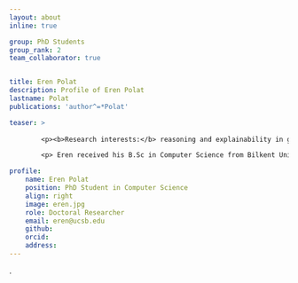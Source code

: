 ```yaml
---
layout: about
inline: true

group: PhD Students
group_rank: 2
team_collaborator: true


title: Eren Polat
description: Profile of Eren Polat
lastname: Polat
publications: 'author^=*Polat'

teaser: >
        
        <p><b>Research interests:</b> reasoning and explainability in graph machine learning. </p>

        <p> Eren received his B.Sc in Computer Science from Bilkent University in 2023. He is interested in Graph Machine Learning, with a focus on reasoning and explainability for Graph Neural Networks. Previously, he had worked on joint link and flow prediction. </p>

profile:
    name: Eren Polat
    position: PhD Student in Computer Science
    align: right
    image: eren.jpg
    role: Doctoral Researcher
    email: eren@ucsb.edu
    github: 
    orcid: 
    address:
---
```

.